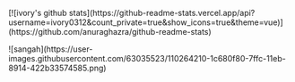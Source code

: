 <p float='left'>
[![ivory's github stats](https://github-readme-stats.vercel.app/api?username=ivory0312&count_private=true&show_icons=true&theme=vue)](https://github.com/anuraghazra/github-readme-stats)
</p>

<p float='left'>
![sangah](https://user-images.githubusercontent.com/63035523/110264210-1c680f80-7ffc-11eb-8914-422b33574585.png)
</p>
